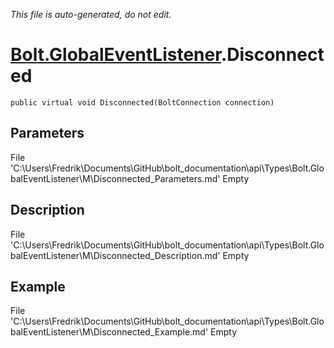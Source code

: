 *This file is auto-generated, do not edit.*

# [Bolt.GlobalEventListener](Types/Bolt.GlobalEventListener.md).Disconnected
`public virtual void Disconnected(BoltConnection connection)`
## Parameters
File 'C:\Users\Fredrik\Documents\GitHub\bolt_documentation\api\Types\Bolt.GlobalEventListener\M\Disconnected_Parameters.md' Empty
## Description
File 'C:\Users\Fredrik\Documents\GitHub\bolt_documentation\api\Types\Bolt.GlobalEventListener\M\Disconnected_Description.md' Empty
## Example
File 'C:\Users\Fredrik\Documents\GitHub\bolt_documentation\api\Types\Bolt.GlobalEventListener\M\Disconnected_Example.md' Empty
